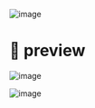 ![image](https://github.com/user-attachments/assets/fe6d873e-a76c-484c-8313-d63a0b3d6c2d)

# 🍚 preview

![image](https://github.com/user-attachments/assets/83b48e5e-2910-4f76-a330-7aad878196c1)

![image](https://github.com/user-attachments/assets/051706e3-2c4d-491e-91a5-a34b14ff0706)
